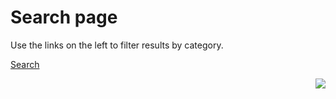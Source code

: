 # Search page

Use the links on the left to filter results by category.

[Search](https://roopa-pai.github.io/queerstuff/api/events)

<img align="right" src="https://roopa-pai.github.io/queerstuff/imgs/search_filters.png">
